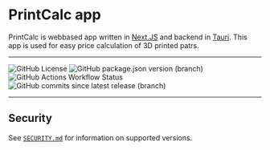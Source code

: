 

# PrintCalc app

PrintCalc is webbased app written in [Next.JS](https://github.com/vercel/next.js) and backend in [Tauri](https://github.com/tauri-apps/tauri). This app is used for easy price calculation of 3D printed patrs.

---

![GitHub License](https://img.shields.io/github/license/kopytkg/printPriceCalc) ![GitHub package.json version (branch)](https://img.shields.io/github/package-json/v/KopyTKG/printPriceCalc/Tauri) ![GitHub Actions Workflow Status](https://img.shields.io/github/actions/workflow/status/kopytkg/printPriceCalc/release.yml) ![GitHub commits since latest release (branch)](https://img.shields.io/github/commits-since/kopytkg/printPriceCalc/latest/Live)

---
## Security

See [`SECURITY.md`](https://github.com/KopyTKG/MovieDB/blob/Live/SECURITY.md) for information on supported versions.
